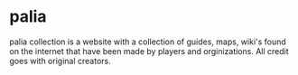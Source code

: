 # palia
palia collection is a website with a collection of guides, maps, wiki's found on the internet that have been made by players and orginizations. All credit goes with original creators.
